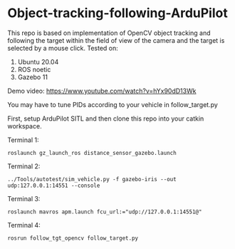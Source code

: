 # Object-tracking-following-ArduPilot

This repo is based on implementation of OpenCV object tracking and following the target within the field of view of the camera and the target is selected by a mouse click.
Tested on:
1. Ubuntu 20.04
2. ROS noetic
3. Gazebo 11

Demo video:
https://www.youtube.com/watch?v=hYx90dD13Wk

You may have to tune PIDs according to your vehicle in follow_target.py

First, setup ArduPilot SITL and then clone this repo into your catkin workspace.

Terminal 1:

`roslaunch gz_launch_ros distance_sensor_gazebo.launch`

Terminal 2:

 `../Tools/autotest/sim_vehicle.py -f gazebo-iris --out udp:127.0.0.1:14551 --console`

Terminal 3:

`roslaunch mavros apm.launch fcu_url:="udp://127.0.0.1:14551@"`

Terminal 4:

`rosrun follow_tgt_opencv follow_target.py`

